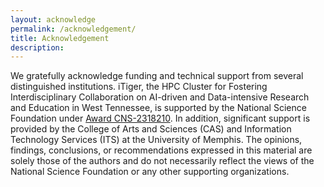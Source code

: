```yaml
---
layout: acknowledge
permalink: /acknowledgement/
title: Acknowledgement
description:
---
```



We gratefully acknowledge funding and technical support from several distinguished institutions. iTiger, the HPC Cluster for Fostering Interdisciplinary Collaboration on AI-driven and Data-intensive Research and Education in West Tennessee, is supported by the National Science Foundation under <a href="https://www.nsf.gov/awardsearch/showAward?AWD_ID=2318210&HistoricalAwards=false">Award CNS-2318210</a>. In addition, significant support is provided by the College of Arts and Sciences (CAS) and Information Technology Services (ITS) at the University of Memphis. The opinions, findings, conclusions, or recommendations expressed in this material are solely those of the authors and do not necessarily reflect the views of the National Science Foundation or any other supporting organizations.


